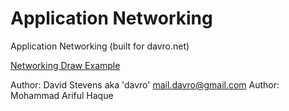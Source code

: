 Application Networking
===================

Application Networking (built for davro.net)


<a href="http://davro.net/Networking/Draw">Networking Draw Example</a>

Author: David Stevens aka 'davro' <mail.davro@gmail.com>
Author: Mohammad Ariful Haque
